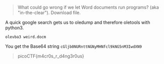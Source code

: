 > What could go wrong if we let Word documents run programs? (aka "in-the-clear"). Download file.

A quick google search gets us to oledump and therefore oletools with python3.

`olevba3 weird.docm`

You get the Base64 string `cGljb0NURnttNGNyMHNfcl9kNG5nM3IwdXN9`

> picoCTF{m4cr0s_r_d4ng3r0us}